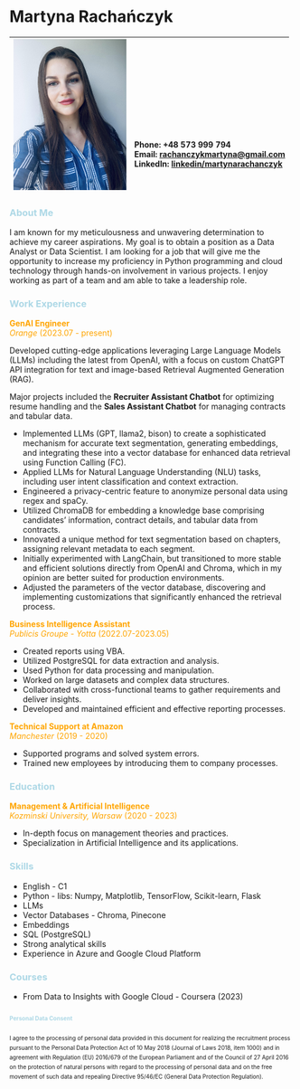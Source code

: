 # Martyna Rachańczyk

| <img src="profile_photo.jpg" alt="Marti" width="200px" /> | <br><br> <br> <br> <br> <br> <br> <br> Phone: +48 573 999 794<br>Email: [rachanczykmartyna@gmail.com](mailto:rachanczykmartyna@gmail.com)<br>LinkedIn: [linkedin/martynarachanczyk](https://www.linkedin.com/in/martynarachanczyk/) |
|-------------------------------------------------------------|:----------------------------------------------------------------------------------------------------------------------------------------------------------------------------------------------|

### <span style="color: lightblue;"> About Me
I am known for my meticulousness and unwavering determination to achieve my career aspirations. My goal is to obtain a position as a Data Analyst or Data Scientist. I am looking for a job that will give me the opportunity to increase my proficiency in Python programming and cloud technology through hands-on involvement in various projects. I enjoy working as part of a team and am able to take a leadership role.

### <span style="color: lightblue;">Work Experience
<span style="color: #FFA500;">**GenAI Engineer**<br>
*Orange* (2023.07 - present)

Developed cutting-edge applications leveraging Large Language Models (LLMs) including the latest from OpenAI, with a focus on custom ChatGPT API integration for text and image-based Retrieval Augmented Generation (RAG).

Major projects included the **Recruiter Assistant Chatbot** for optimizing resume handling and the **Sales Assistant Chatbot** for managing contracts and tabular data.

- Implemented LLMs (GPT, llama2, bison) to create a sophisticated mechanism for accurate text segmentation, generating embeddings, and integrating these into a vector database for enhanced data retrieval using Function Calling (FC).
- Applied LLMs for Natural Language Understanding (NLU) tasks, including user intent classification and context extraction.
- Engineered a privacy-centric feature to anonymize personal data using regex and spaCy.
- Utilized ChromaDB for embedding a knowledge base comprising candidates’ information, contract details, and tabular data from contracts.
- Innovated a unique method for text segmentation based on chapters, assigning relevant metadata to each segment.
- Initially experimented with LangChain, but transitioned to more stable and efficient solutions directly from OpenAI and Chroma, which in my opinion are better suited for production environments.
- Adjusted the parameters of the vector database, discovering and implementing customizations that significantly enhanced the retrieval process.

<span style="color: #FFA500;">**Business Intelligence Assistant**<br>
*Publicis Groupe - Yotta* (2022.07-2023.05)
- Created reports using VBA.
- Utilized PostgreSQL for data extraction and analysis.
- Used Python for data processing and manipulation.
- Worked on large datasets and complex data structures.
- Collaborated with cross-functional teams to gather requirements and deliver insights.
- Developed and maintained efficient and effective reporting processes.

<span style="color: #FFA500;">**Technical Support at Amazon**<br>
*Manchester* (2019 - 2020)
- Supported programs and solved system errors.
- Trained new employees by introducing them to company processes.

### <span style="color: lightblue;">Education
<span style="color: #FFA500;">**Management & Artificial Intelligence**<br>
*Kozminski University, Warsaw* (2020 - 2023)
- In-depth focus on management theories and practices.
- Specialization in Artificial Intelligence and its applications.

### <span style="color: lightblue;">Skills
- English - C1
- Python - libs: Numpy, Matplotlib, TensorFlow, Scikit-learn, Flask
- LLMs 
- Vector Databases - Chroma, Pinecone
- Embeddings
- SQL (PostgreSQL)
- Strong analytical skills
- Experience in Azure and Google Cloud Platform

### <span style="color: lightblue;">Courses
- From Data to Insights with Google Cloud - Coursera (2023)


#### <span style="font-size: 10px; color: lightblue;">Personal Data Consent
<span style="font-size: 10px;">I agree to the processing of personal data provided in this document for realizing the recruitment process pursuant to the Personal Data Protection Act of 10 May 2018 (Journal of Laws 2018, item 1000) and in agreement with Regulation (EU) 2016/679 of the European Parliament and of the Council of 27 April 2016 on the protection of natural persons with regard to the processing of personal data and on the free movement of such data and repealing Directive 95/46/EC (General Data Protection Regulation).

